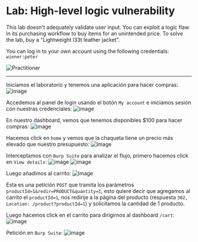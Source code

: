 # Lab: High-level logic vulnerability

This lab doesn't adequately validate user input. You can exploit a logic flaw in its purchasing workflow to buy items for an unintended price. To solve the lab, buy a "Lightweight l33t leather jacket".

You can log in to your own account using the following credentials: `wiener:peter`

![Practitioner](https://img.shields.io/badge/level-Apprentice-green)  

---

Iniciamos el laboratorio y tenemos una aplicación para hacer compras:
![image](https://github.com/user-attachments/assets/bd1c8c1c-44ea-497e-b431-feb5d61aaf68)

Accedemos al panel de login usando el botón `My account` e iniciamos sesión con nuestras credenciales:
![image](https://github.com/user-attachments/assets/84a9859b-2751-4922-aba7-beb0fe37b181)

En nuestro dashboard, vemos que tenemos disponibles $100 para hacer compras:
![image](https://github.com/user-attachments/assets/66342365-edac-4430-bcee-38bb4c9f8f82)

Hacemos click en `home` y vemos que la chaqueta tiene un precio más elevado que nuestro presupuesto:
![image](https://github.com/user-attachments/assets/1f059599-44dd-4cfd-9b68-09d91d570e8a)


Interceptamos con `Burp Suite` para analizar el flujo, primero hacemos click en `View details`:
![image](https://github.com/user-attachments/assets/e8e1610c-ad0e-453e-a183-9eba049dd3c0)
![image](https://github.com/user-attachments/assets/12a54f4e-55ff-4d74-a1a4-8730d78f6b99)

Luego añadimos al carrito:
![image](https://github.com/user-attachments/assets/f9db3926-9cea-44de-900c-36eafa183791)

Esta es una petición `POST` que tramita los parámetros `productId=1&redir=PRODUCT&quantity=1`, esto quiere decir que agregamos al carrito el `productId=1`, nos redirije a la página del producto (respuesta `302, Location: /product?productId=1`) y solicitamos la cantidad de 1 producto.

Luego hacemos click en el carrito para dirigirnos al dashboard `/cart`:
![image](https://github.com/user-attachments/assets/04b3d0cb-0815-4e2b-bd25-cf092abf3fc0)

Petición en `Burp Suite`:
![image](https://github.com/user-attachments/assets/239d2030-ecba-4552-ab58-2b18c186bcd3)








